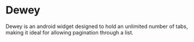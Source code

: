 # Dewey
Dewey is an android widget designed to hold an unlimited number of tabs, making it ideal for allowing pagination through a list.
